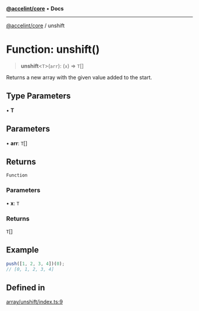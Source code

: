 [**@accelint/core**](../README.md) • **Docs**

***

[@accelint/core](../README.md) / unshift

# Function: unshift()

> **unshift**\<`T`\>(`arr`): (`x`) => `T`[]

Returns a new array with the given value added to the start.

## Type Parameters

• **T**

## Parameters

• **arr**: `T`[]

## Returns

`Function`

### Parameters

• **x**: `T`

### Returns

`T`[]

## Example

```ts
push([1, 2, 3, 4])(0);
// [0, 1, 2, 3, 4]
```

## Defined in

[array/unshift/index.ts:9](https://github.com/gohypergiant/standard-toolkit/blob/87ae5060c82d212b75a10cafb0030b08916e90f1/packages/core/src/array/unshift/index.ts#L9)
